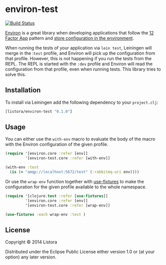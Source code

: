 # environ-test

[![Build Status](https://travis-ci.org/listora/environ-test.svg?branch=master)](https://travis-ci.org/listora/environ-test)

[Environ](https://github.com/weavejester/environ) is a great library
when developing applications that follow the
[12 Factor App](http://12factor.net) pattern and
[store configuration in the environment](http://12factor.net/config).

When running the tests of your application via `lein test`, Leiningen
will merge in the :`test` profile, and Environ will pick up the
configuration from that profile. However, this is not happening if you
run the tests from the REPL. The REPL is started with the `:dev`
profile and Environ will read the configuration from that profile,
even when running tests. This library tries to solve this.

## Installation

To install via Leiningen add the following dependency to your `project.clj`:

``` clj
[listora/environ-test "0.1.0"]
```

## Usage

You can either use the `with-env` macro to evaluate the body of the
macro with the Environ configuration of the given profile.

``` clj
(require '[environ.core :refer [env]]
         '[environ-test.core :refer [with-env]]

(with-env :test
  (is (= "amqp://localhost:5672/test" (:rabbitmq-uri env))))
```

Or use the `wrap-env` function together with
[use-fixtures](http://richhickey.github.io/clojure/clojure.test-api.html#clojure.test/use-fixtures)
to make the configuration for the given profile available to the whole
namespace.

``` clj
(require '[clojure.test :refer [use-fixtures]]
         '[environ.core :refer [env]]
         '[environ-test.core :refer [wrap-env]]

(use-fixtures :each wrap-env :test )
```

## License

Copyright © 2014 Listora

Distributed under the Eclipse Public License either version 1.0 or (at
your option) any later version.
